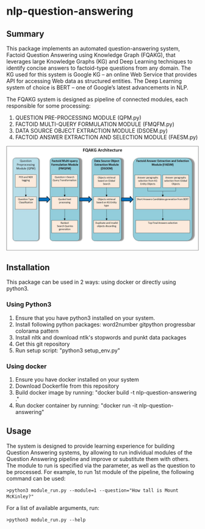 # nlp-question-answering
## Summary
This package implements an automated question-answering system, Factoid Question Answering using Knowledge Graph (FQAKG),
that leverages large Knowledge Graphs (KG) and Deep Learning techniques to identify concise answers to factoid-type
questions from any domain. The KG used for this system is Google KG – an online Web Service that provides API
for accessing Web data as structured entities. The Deep Learning system of choice is BERT – one of Google’s latest 
advancements in NLP. 

The FQAKG system is designed as pipeline of connected modules, each responsible for some processing:
1. QUESTION PRE-PROCESSING MODULE (QPM.py)
2. FACTOID MULTI-QUERY FORMULATION MODULE (FMQFM.py)
3. DATA SOURCE OBJECT EXTRACTION MODULE (DSOEM.py)
4. FACTOID ANSWER EXTRACTION AND SELECTION MODULE (FAESM.py)

![Drag Racing](FQAKG_arch.jpg)

## Installation
This package can be used in 2 ways: using docker or directly using python3.

### Using Python3
1. Ensure that you have python3 installed on your system.
2. Install following python packages: word2number gitpython progressbar colorama pattern
3. Install nltk and download ntlk's stopwords and punkt data packages
4. Get this git repository
5. Run setup script: "python3 setup_env.py"

### Using docker 
1. Ensure you have docker installed on your system
2. Download Dockerfile from this repository
3. Build docker image by running: "docker build -t nlp-question-answering ."
4. Run docker container by running: "docker run -it nlp-question-answering"

## Usage
The system is designed to provide learning experience for building Question Answering systems, by allowing to run 
individual modules of the Question Answering pipeline and improve or substitute them with others.
The module to run is specified via the parameter, as well as the question to be processed.
For example, to run 1st module of the pipeline, the following command can be used:
```
>python3 module_run.py --module=1 --question="How tall is Mount McKinley?"
```
For a list of available arguments, run:
```
>python3 module_run.py --help
```